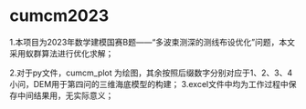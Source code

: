 # cumcm2023 
1.本项目为2023年数学建模国赛B题——“多波束测深的测线布设优化”问题，本文采用蚁群算法进行优化求解； 

2.对于py文件，cumcm_plot 为绘图，其余按照后缀数字分别对应于1、2、3、4小问，DEM用于第四问的三维海底模型的构建； 
3.excel文件中均为工作过程中保存中间结果用，无实际意义； 
